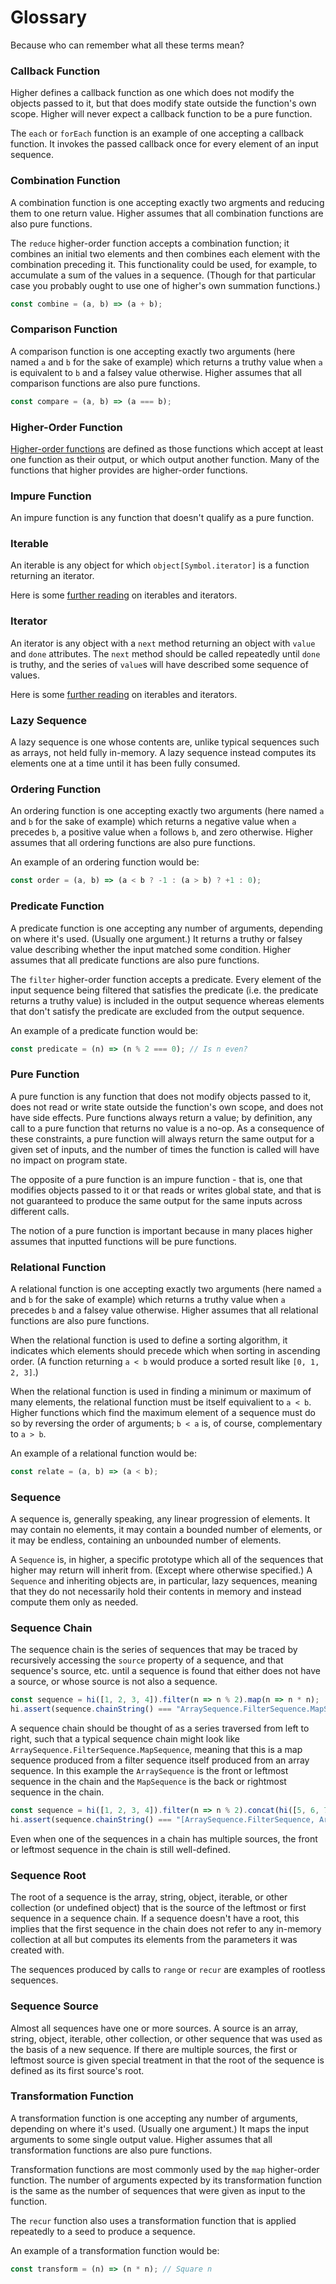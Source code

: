 # Glossary

Because who can remember what all these terms mean?

### Callback Function

Higher defines a callback function as one which does not modify the objects passed to it, but that does modify state outside the function's own scope. Higher will never expect a callback function to be a pure function.

The `each` or `forEach` function is an example of one accepting a callback function. It invokes the passed callback once for every element of an input sequence.

### Combination Function

A combination function is one accepting exactly two argments and reducing them to one return value.
Higher assumes that all combination functions are also pure functions.

The `reduce` higher-order function accepts a combination function; it combines an initial two elements and then combines each element with the combination preceding it. This functionality could be used, for example, to accumulate a sum of the values in a sequence. (Though for that particular case you probably ought to use one of higher's own summation functions.)

``` js
const combine = (a, b) => (a + b);
```

### Comparison Function

A comparison function is one accepting exactly two arguments (here named `a` and `b` for the sake of example) which returns a truthy value when `a` is equivalent to `b` and a falsey value otherwise.
Higher assumes that all comparison functions are also pure functions.

``` js
const compare = (a, b) => (a === b);
```

### Higher-Order Function

[Higher-order functions](https://en.wikipedia.org/wiki/Higher-order_function) are defined as those functions which accept at least one function as their output, or which output another function. Many of the functions that higher provides are higher-order functions.

### Impure Function

An impure function is any function that doesn't qualify as a pure function.

### Iterable

An iterable is any object for which `object[Symbol.iterator]` is a function returning an iterator.

Here is some [further reading](https://strongloop.com/strongblog/introduction-to-es6-iterators/) on iterables and iterators.

### Iterator

An iterator is any object with a `next` method returning an object with `value` and `done` attributes. The `next` method should be called repeatedly until `done` is truthy, and the series of `value`s will have described some sequence of values.

Here is some [further reading](https://strongloop.com/strongblog/introduction-to-es6-iterators/) on iterables and iterators.

### Lazy Sequence

A lazy sequence is one whose contents are, unlike typical sequences such as arrays, not held fully in-memory. A lazy sequence instead computes its elements one at a time until it has been fully consumed.

### Ordering Function

An ordering function is one accepting exactly two arguments (here named `a` and `b` for the sake of example) which returns a negative value when `a` precedes `b`, a positive value when `a` follows `b`, and zero otherwise.
Higher assumes that all ordering functions are also pure functions.

An example of an ordering function would be:

``` js
const order = (a, b) => (a < b ? -1 : (a > b) ? +1 : 0);
```

### Predicate Function

A predicate function is one accepting any number of arguments, depending on where it's used. (Usually one argument.) It returns a truthy or falsey value describing whether the input matched some condition.
Higher assumes that all predicate functions are also pure functions.

The `filter` higher-order function accepts a predicate. Every element of the input sequence being filtered that satisfies the predicate (i.e. the predicate returns a truthy value) is included in the output sequence whereas elements that don't satisfy the predicate are excluded from the output sequence.

An example of a predicate function would be:

``` js
const predicate = (n) => (n % 2 === 0); // Is n even?
```

### Pure Function

A pure function is any function that does not modify objects passed to it, does not read or write state outside the function's own scope, and does not have side effects. Pure functions always return a value; by definition, any call to a pure function that returns no value is a no-op. As a consequence of these constraints, a pure function will always return the same output for a given set of inputs, and the number of times the function is called will have no impact on program state.

The opposite of a pure function is an impure function - that is, one that modifies objects passed to it or that reads or writes global state, and that is not guaranteed to produce the same output for the same inputs across different calls.

The notion of a pure function is important because in many places higher assumes that inputted functions will be pure functions.

### Relational Function

A relational function is one accepting exactly two arguments (here named `a` and `b` for the sake of example) which returns a truthy value when `a` precedes `b` and a falsey value otherwise.
Higher assumes that all relational functions are also pure functions.

When the relational function is used to define a sorting algorithm, it indicates which elements should precede which when sorting in ascending order. (A function returning `a < b` would produce a sorted result like `[0, 1, 2, 3]`.)

When the relational function is used in finding a minimum or maximum of many elements, the relational function must be itself equivalient to `a < b`.
Higher functions which find the maximum element of a sequence must do so by reversing the order of arguments; `b < a` is, of course, complementary to `a > b`.

An example of a relational function would be:

``` js
const relate = (a, b) => (a < b);
```

### Sequence

A sequence is, generally speaking, any linear progression of elements. It may contain no elements, it may contain a bounded number of elements, or it may be endless, containing an unbounded number of elements.

A `Sequence` is, in higher, a specific prototype which all of the sequences that higher may return will inherit from. (Except where otherwise specified.) A `Sequence` and inheriting objects are, in particular, lazy sequences, meaning that they do not necessarily hold their contents in memory and instead compute them only as needed.

### Sequence Chain

The sequence chain is the series of sequences that may be traced by recursively accessing the `source` property of a sequence, and that sequence's source, etc. until a sequence is found that either does not have a source, or whose source is not also a sequence.

``` js
const sequence = hi([1, 2, 3, 4]).filter(n => n % 2).map(n => n * n);
hi.assert(sequence.chainString() === "ArraySequence.FilterSequence.MapSequence");
```

A sequence chain should be thought of as a series traversed from left to right, such that a typical sequence chain might look like `ArraySequence.FilterSequence.MapSequence`, meaning that this is a map sequence produced from a filter sequence itself produced from an array sequence. In this example the `ArraySequence` is the front or leftmost sequence in the chain and the `MapSequence` is the back or rightmost sequence in the chain.

``` js
const sequence = hi([1, 2, 3, 4]).filter(n => n % 2).concat(hi([5, 6, 7, 8]));
hi.assert(sequence.chainString() === "[ArraySequence.FilterSequence, ArraySequence].ConcatSequence");
```

Even when one of the sequences in a chain has multiple sources, the front or leftmost sequence in the chain is still well-defined.

### Sequence Root

The root of a sequence is the array, string, object, iterable, or other collection (or undefined object) that is the source of the leftmost or first sequence in a sequence chain. If a sequence doesn't have a root, this implies that the first sequence in the chain does not refer to any in-memory collection at all but computes its elements from the parameters it was created with.

The sequences produced by calls to `range` or `recur` are examples of rootless sequences.

### Sequence Source

Almost all sequences have one or more sources. A source is an array, string, object, iterable, other collection, or other sequence that was used as the basis of a new sequence.
If there are multiple sources, the first or leftmost source is given special treatment in that the root of the sequence is defined as its first source's root.

### Transformation Function

A transformation function is one accepting any number of arguments, depending on where it's used. (Usually one argument.) It maps the input arguments to some single output value.
Higher assumes that all transformation functions are also pure functions.

Transformation functions are most commonly used by the `map` higher-order function. The number of arguments expected by its transformation function is the same as the number of sequences that were given as input to the function.

The `recur` function also uses a transformation function that is applied repeatedly to a seed to produce a sequence.

An example of a transformation function would be:

``` js
const transform = (n) => (n * n); // Square n
```
